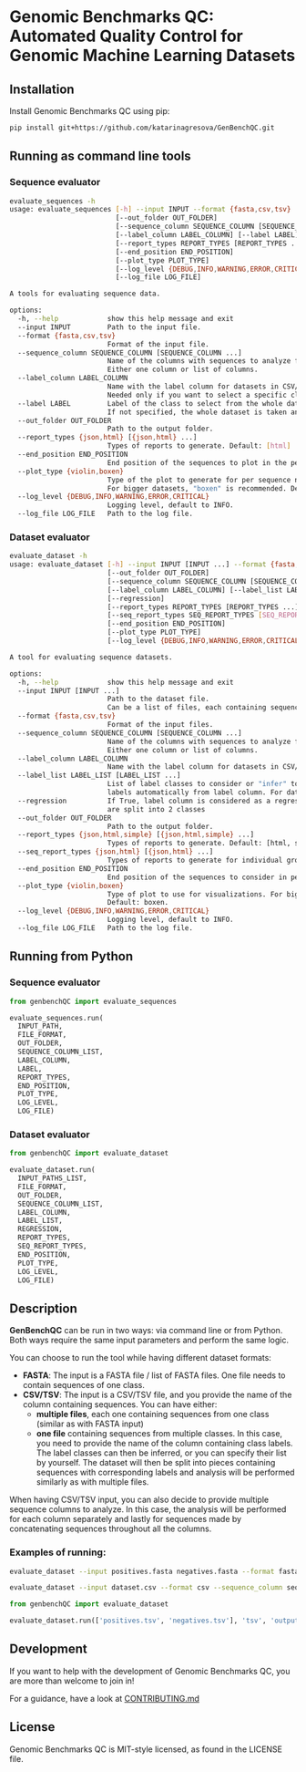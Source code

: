 # Genomic Benchmarks QC: Automated Quality Control for Genomic Machine Learning Datasets

## Installation

Install Genomic Benchmarks QC using pip:

```bash
pip install git+https://github.com/katarinagresova/GenBenchQC.git
```

## Running as command line tools

### Sequence evaluator

```bash
evaluate_sequences -h
usage: evaluate_sequences [-h] --input INPUT --format {fasta,csv,tsv} 
                          [--out_folder OUT_FOLDER] 
                          [--sequence_column SEQUENCE_COLUMN [SEQUENCE_COLUMN ...]]
                          [--label_column LABEL_COLUMN] [--label LABEL] 
                          [--report_types REPORT_TYPES [REPORT_TYPES ...]] 
                          [--end_position END_POSITION]
                          [--plot_type PLOT_TYPE]
                          [--log_level {DEBUG,INFO,WARNING,ERROR,CRITICAL}] 
                          [--log_file LOG_FILE]

A tools for evaluating sequence data.

options:
  -h, --help            show this help message and exit
  --input INPUT         Path to the input file.
  --format {fasta,csv,tsv}
                        Format of the input file.
  --sequence_column SEQUENCE_COLUMN [SEQUENCE_COLUMN ...]
                        Name of the columns with sequences to analyze for datasets in CSV/TSV format. 
                        Either one column or list of columns.
  --label_column LABEL_COLUMN
                        Name with the label column for datasets in CSV/TSV format.
                        Needed only if you want to select a specific class from the dataset.
  --label LABEL         Label of the class to select from the whole dataset. 
                        If not specified, the whole dataset is taken and analyzed as one piece.
  --out_folder OUT_FOLDER
                        Path to the output folder.
  --report_types {json,html} [{json,html} ...]
                        Types of reports to generate. Default: [html]
  --end_position END_POSITION
                        End position of the sequences to plot in the per position plots.
  --plot_type {violin,boxen}
                        Type of the plot to generate for per sequence nucleotide content.
                        For bigger datasets, "boxen" is recommended. Default: boxen.
  --log_level {DEBUG,INFO,WARNING,ERROR,CRITICAL}
                        Logging level, default to INFO.
  --log_file LOG_FILE   Path to the log file.
```

### Dataset evaluator

```bash
evaluate_dataset -h
usage: evaluate_dataset [-h] --input INPUT [INPUT ...] --format {fasta,csv,tsv} 
                        [--out_folder OUT_FOLDER]
                        [--sequence_column SEQUENCE_COLUMN [SEQUENCE_COLUMN ...]] 
                        [--label_column LABEL_COLUMN] [--label_list LABEL_LIST [LABEL_LIST ...]]
                        [--regression]
                        [--report_types REPORT_TYPES [REPORT_TYPES ...]]
                        [--seq_report_types SEQ_REPORT_TYPES [SEQ_REPORT_TYPES]]
                        [--end_position END_POSITION]
                        [--plot_type PLOT_TYPE]
                        [--log_level {DEBUG,INFO,WARNING,ERROR,CRITICAL}] [--log_file LOG_FILE]

A tool for evaluating sequence datasets.

options:
  -h, --help            show this help message and exit
  --input INPUT [INPUT ...]
                        Path to the dataset file. 
                        Can be a list of files, each containing sequences from one class.
  --format {fasta,csv,tsv}
                        Format of the input files.
  --sequence_column SEQUENCE_COLUMN [SEQUENCE_COLUMN ...]
                        Name of the columns with sequences to analyze for datasets in CSV/TSV format. 
                        Either one column or list of columns.
  --label_column LABEL_COLUMN
                        Name with the label column for datasets in CSV/TSV format.
  --label_list LABEL_LIST [LABEL_LIST ...]
                        List of label classes to consider or "infer" to parse different 
                        labels automatically from label column. For datasets in CSV/TSV format.
  --regression          If True, label column is considered as a regression target and values
                        are split into 2 classes
  --out_folder OUT_FOLDER
                        Path to the output folder.
  --report_types {json,html,simple} [{json,html,simple} ...]
                        Types of reports to generate. Default: [html, simple].
  --seq_report_types {json,html} [{json,html} ...]
                        Types of reports to generate for individual groups of sequences. Default: [].
  --end_position END_POSITION
                        End position of the sequences to consider in per position statistics.
  --plot_type {violin,boxen}
                        Type of plot to use for visualizations. For bigger datasets, "boxen" in recommended.
                        Default: boxen.
  --log_level {DEBUG,INFO,WARNING,ERROR,CRITICAL}
                        Logging level, default to INFO.
  --log_file LOG_FILE   Path to the log file.
```

## Running from Python

### Sequence evaluator

```python
from genbenchQC import evaluate_sequences

evaluate_sequences.run(
  INPUT_PATH, 
  FILE_FORMAT, 
  OUT_FOLDER, 
  SEQUENCE_COLUMN_LIST, 
  LABEL_COLUMN, 
  LABEL,
  REPORT_TYPES,
  END_POSITION,
  PLOT_TYPE,
  LOG_LEVEL,
  LOG_FILE)
```

### Dataset evaluator

```python
from genbenchQC import evaluate_dataset

evaluate_dataset.run(
  INPUT_PATHS_LIST, 
  FILE_FORMAT, 
  OUT_FOLDER, 
  SEQUENCE_COLUMN_LIST, 
  LABEL_COLUMN, 
  LABEL_LIST,
  REGRESSION,
  REPORT_TYPES,
  SEQ_REPORT_TYPES,
  END_POSITION,
  PLOT_TYPE,
  LOG_LEVEL,
  LOG_FILE)
```

## Description

**GenBenchQC** can be run in two ways: via command line or from Python. Both ways require the same input parameters and perform the same logic.

You can choose to run the tool while having different dataset formats:
- **FASTA**: The input is a FASTA file / list of FASTA files. One file needs to contain sequences of one class.
- **CSV/TSV**: The input is a CSV/TSV file, and you provide the name of the column containing sequences. You can have either:
  - **multiple files**, each one containing sequences from one class (similar as with FASTA input)
  - **one file** containing sequences from multiple classes. In this case, you need to provide the name of the column containing class labels. The label classes can then be inferred, or you can specify their list by yourself. The dataset will then be split into pieces containing sequences with corresponding labels and analysis will be performed similarly as with multiple files.

When having CSV/TSV input, you can also decide to provide multiple sequence columns to analyze. In this case, the analysis will be performed for each column separately and lastly for sequences made by concatenating sequences throughout all the columns.

### Examples of running:

```bash
evaluate_dataset --input positives.fasta negatives.fasta --format fasta
```

```bash
evaluate_dataset --input dataset.csv --format csv --sequence_column seq --label_column label --labels 0 1 2
```

```python
from genbenchQC import evaluate_dataset

evaluate_dataset.run(['positives.tsv', 'negatives.tsv'], 'tsv', 'output_folder', ['seq1', 'seq2'])
```

## Development

If you want to help with the development of Genomic Benchmarks QC, you are more than welcome to join in!

For a guidance, have a look at [CONTRIBUTING.md](CONTRIBUTING.md)

## License

Genomic Benchmarks QC is MIT-style licensed, as found in the LICENSE file.